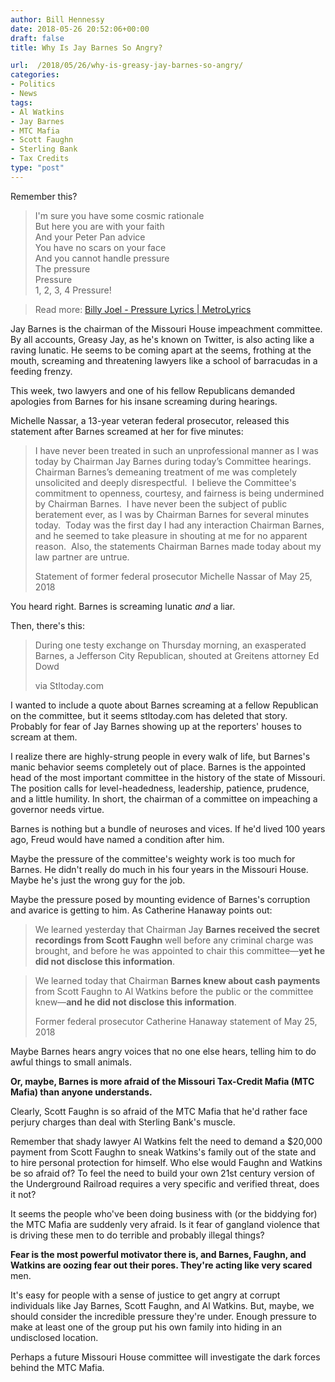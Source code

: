 ```yaml
---
author: Bill Hennessy
date: 2018-05-26 20:52:06+00:00
draft: false
title: Why Is Jay Barnes So Angry?

url:  /2018/05/26/why-is-greasy-jay-barnes-so-angry/
categories:
- Politics
- News
tags:
- Al Watkins
- Jay Barnes
- MTC Mafia
- Scott Faughn
- Sterling Bank
- Tax Credits
type: "post"
---
```





Remember this?







> 

> 
> I'm sure you have some cosmic rationale  
But here you are with your faith  
And your Peter Pan advice  
You have no scars on your face  
And you cannot handle pressure  
The pressure  
Pressure  
1, 2, 3, 4 Pressure!  
  

> 
> Read more: [Billy Joel - Pressure Lyrics | MetroLyrics](https://www.metrolyrics.com/pressure-lyrics-billy-joel.html#ixzz5GdmHNfT0) 







Jay Barnes is the chairman of the Missouri House impeachment committee. By all accounts, Greasy Jay, as he's known on Twitter, is also acting like a raving lunatic. He seems to be coming apart at the seems, frothing at the mouth, screaming and threatening lawyers like a school of barracudas in a feeding frenzy.







This week, two lawyers and one of his fellow Republicans demanded apologies from Barnes for his insane screaming during hearings.







Michelle Nassar, a 13-year veteran federal prosecutor, released this statement after Barnes screamed at her for five minutes:







> 

> 
> I have never been treated in such an unprofessional manner as I was today by Chairman Jay Barnes during today’s Committee hearings. Chairman Barnes’s demeaning treatment of me was completely unsolicited and deeply disrespectful.  I believe the Committee's commitment to openness, courtesy, and fairness is being undermined by Chairman Barnes.  I have never been the subject of public beratement ever, as I was by Chairman Barnes for several minutes today.  Today was the first day I had any interaction Chairman Barnes, and he seemed to take pleasure in shouting at me for no apparent reason.  Also, the statements Chairman Barnes made today about my law partner are untrue.
> 
> Statement of former federal prosecutor Michelle Nassar of May 25, 2018







You heard right. Barnes is screaming lunatic *and* a liar. 







Then, there's this:







> 

> 
> During one testy exchange on Thursday morning, an exasperated Barnes, a Jefferson City Republican, shouted at Greitens attorney Ed Dowd
> 
> via Stltoday.com







I wanted to include a quote about Barnes screaming at a fellow Republican on the committee, but it seems stltoday.com has deleted that story. Probably for fear of Jay Barnes showing up at the reporters' houses to scream at them.







I realize there are highly-strung people in every walk of life, but Barnes's manic behavior seems completely out of place. Barnes is the appointed head of the most important committee in the history of the state of Missouri. The position calls for level-headedness, leadership, patience, prudence, and a little humility. In short, the chairman of a committee on impeaching a governor needs virtue.







Barnes is nothing but a bundle of neuroses and vices. If he'd lived 100 years ago, Freud would have named a condition after him.







Maybe the pressure of the committee's weighty work is too much for Barnes. He didn't really do much in his four years in the Missouri House. Maybe he's just the wrong guy for the job. 







Maybe the pressure posed by mounting evidence of Barnes's corruption and avarice is getting to him. As Catherine Hanaway points out:







> 

> 
> We learned yesterday that Chairman Jay **Barnes received the secret recordings from Scott Faughn** well before any criminal charge was brought, and before he was appointed to chair this committee—**yet he did not disclose this information**.
> 
> 

> 
> We learned today that Chairman **Barnes knew about cash payments** from Scott Faughn to Al Watkins before the public or the committee knew—**and he did not disclose this information**.
> 
> Former federal prosecutor Catherine Hanaway statement of May 25, 2018







Maybe Barnes hears angry voices that no one else hears, telling him to do awful things to small animals. 







**Or, maybe, Barnes is more afraid of the Missouri Tax-Credit Mafia (MTC Mafia) than anyone understands.**







Clearly, Scott Faughn is so afraid of the MTC Mafia that he'd rather face perjury charges than deal with Sterling Bank's muscle.







Remember that shady lawyer Al Watkins felt the need to demand a $20,000 payment from Scott Faughn to sneak Watkins's family out of the state and to hire personal protection for himself. Who else would Faughn and Watkins be so afraid of? To feel the need to build your own
21st century version of the Underground Railroad requires a very specific and verified threat, does it not?







It seems the people who've been doing business with (or the
biddying for) the MTC Mafia are suddenly very afraid. Is it fear of gangland violence that is driving these men to do terrible and probably illegal things?







**Fear is the most powerful motivator there is, and Barnes, Faughn, and Watkins are oozing fear out their pores. They're acting like very scared** men.







It's easy for people with a sense of justice to get angry at corrupt individuals like Jay Barnes, Scott Faughn, and Al Watkins. But, maybe, we should consider the incredible pressure they're under. Enough pressure to make at least one of the group put his own family into hiding in an undisclosed location.







Perhaps a future Missouri House committee will investigate the dark forces behind the MTC Mafia.



